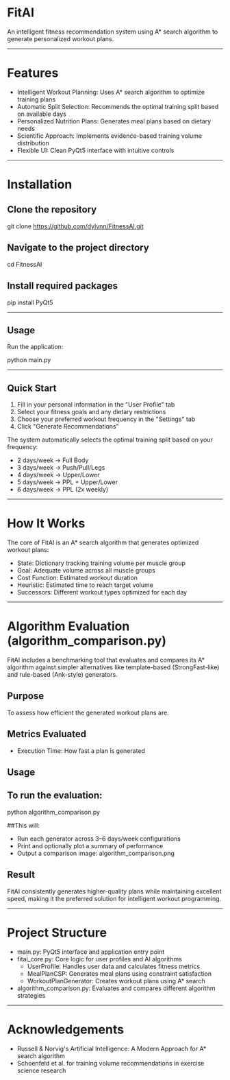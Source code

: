 # FitAI

An intelligent fitness recommendation system using A* search algorithm to generate personalized workout plans.

--------------------------------------------------------------------------------

# Features

- Intelligent Workout Planning: Uses A* search algorithm to optimize training plans  
- Automatic Split Selection: Recommends the optimal training split based on available days  
- Personalized Nutrition Plans: Generates meal plans based on dietary needs  
- Scientific Approach: Implements evidence-based training volume distribution  
- Flexible UI: Clean PyQt5 interface with intuitive controls  

--------------------------------------------------------------------------------

# Installation

## Clone the repository
git clone https://github.com/dylvnn/FitnessAI.git

## Navigate to the project directory
cd FitnessAI

## Install required packages
pip install PyQt5

--------------------------------------------------------------------------------

## Usage

Run the application:

python main.py

--------------------------------------------------------------------------------

## Quick Start

1. Fill in your personal information in the "User Profile" tab  
2. Select your fitness goals and any dietary restrictions  
3. Choose your preferred workout frequency in the "Settings" tab  
4. Click "Generate Recommendations"

The system automatically selects the optimal training split based on your frequency:

- 2 days/week → Full Body  
- 3 days/week → Push/Pull/Legs  
- 4 days/week → Upper/Lower  
- 5 days/week → PPL + Upper/Lower  
- 6 days/week → PPL (2x weekly)  

--------------------------------------------------------------------------------

# How It Works

The core of FitAI is an A* search algorithm that generates optimized workout plans:

- State: Dictionary tracking training volume per muscle group  
- Goal: Adequate volume across all muscle groups  
- Cost Function: Estimated workout duration  
- Heuristic: Estimated time to reach target volume  
- Successors: Different workout types optimized for each day  

--------------------------------------------------------------------------------

# Algorithm Evaluation (algorithm_comparison.py)

FitAI includes a benchmarking tool that evaluates and compares its A* algorithm against simpler alternatives like template-based (StrongFast-like) and rule-based (Ank-style) generators.

## Purpose

To assess how efficient the generated workout plans are.

## Metrics Evaluated

- Execution Time: How fast a plan is generated  

## Usage

## To run the evaluation:

python algorithm_comparison.py

##This will:
- Run each generator across 3–6 days/week configurations
- Print and optionally plot a summary of performance
- Output a comparison image: algorithm_comparison.png

## Result

FitAI consistently generates higher-quality plans while maintaining excellent speed, making it the preferred solution for intelligent workout programming.

--------------------------------------------------------------------------------

# Project Structure

- main.py: PyQt5 interface and application entry point  
- fitai_core.py: Core logic for user profiles and AI algorithms  
  - UserProfile: Handles user data and calculates fitness metrics  
  - MealPlanCSP: Generates meal plans using constraint satisfaction  
  - WorkoutPlanGenerator: Creates workout plans using A* search  
- algorithm_comparison.py: Evaluates and compares different algorithm strategies  

--------------------------------------------------------------------------------

# Acknowledgements

- Russell & Norvig's Artificial Intelligence: A Modern Approach for A* search algorithm  
- Schoenfeld et al. for training volume recommendations in exercise science research
